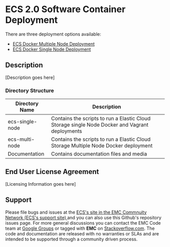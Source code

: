 # ECS 2.0 Software Container Deployment


There are three deployment options available:

- [ECS Docker Multiple Node Deployment](https://github.com/EMCECS/ECS-CommunityEdition/tree/master/ecs-multi-node "ECS Multiple Node Deployment Information")
- [ECS Docker Single Node Deployment](https://github.com/EMCECS/ECS-CommunityEdition/tree/master/ecs-single-node "ECS Single Node Deployment Information")

## Description

[Description goes here]


### Directory Structure

|Directory Name|Description| 
|--------------|-----------|
|ecs-single-node| Contains the scripts to run a Elastic Cloud Storage single Node Docker and Vagrant deployments|
|ecs-multi-node| Contains the scripts to run a Elastic Cloud Storage Multiple Node Docker deployment|
|Documentation| Contains documentation files and media|


## End User License Agreement	

[Licensing Information goes here]


## Support

Please file bugs and issues at the [ECS's site in the EMC Commnuity Network (ECS's support site) ](https://community.emc.com/community/products/vipr#support) and you can also use this Github's repository issues page. For more general discussions you can contact the EMC Code team at <a href="https://groups.google.com/forum/#!forum/emccode-users">Google Groups</a> or tagged with **EMC** on <a href="https://stackoverflow.com">Stackoverflow.com</a>. The code and documentation are released with no warranties or SLAs and are intended to be supported through a community driven process.
